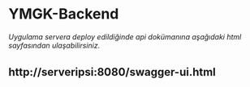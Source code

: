 # YMGK-Backend

###### Uygulama servera deploy edildiğinde api dokümanına aşağıdaki html sayfasından ulaşabilirsiniz.

## http://serveripsi:8080/swagger-ui.html
